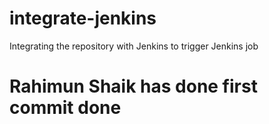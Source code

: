 # integrate-jenkins
Integrating the repository with Jenkins  to trigger Jenkins job
# Rahimun Shaik has done first commit done
